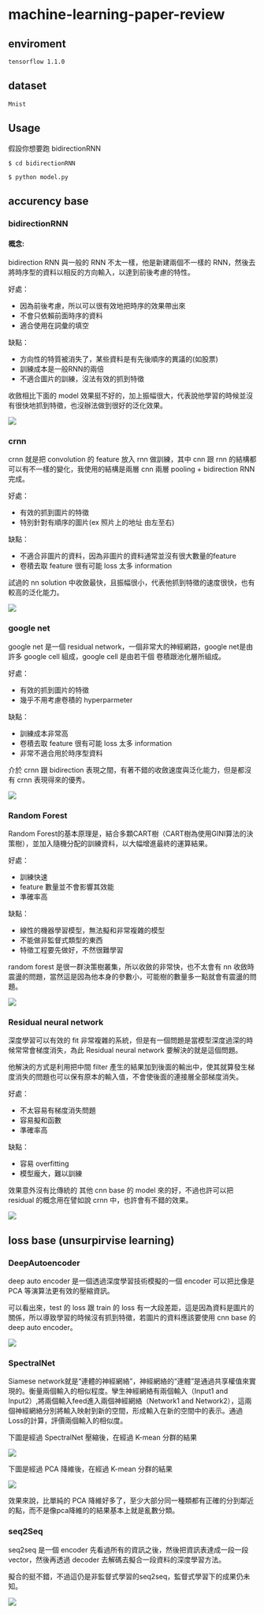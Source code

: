 # machine-learning-paper-review


## enviroment

```
tensorflow 1.1.0 
```

## dataset


```
Mnist
```

## Usage
假設你想要跑 bidirectionRNN
```
$ cd bidirectionRNN
```
```
$ python model.py
```
## accurency base
### bidirectionRNN
#### 概念:
bidirection RNN 與一般的 RNN 不太一樣，他是新建兩個不一樣的 RNN，然後去將時序型的資料以相反的方向輸入，以達到前後考慮的特性。

好處：
* 因為前後考慮，所以可以很有效地把時序的效果帶出來
* 不會只依賴前面時序的資料
* 適合使用在詞彙的填空

缺點：
* 方向性的特質被消失了，某些資料是有先後順序的異議的(如股票)
* 訓練成本是一般RNN的兩倍
* 不適合圖片的訓練，沒法有效的抓到特徵

收斂相比下面的 model 效果挺不好的，加上振幅很大，代表說他學習的時候並沒有很快地抓到特徵，也沒辦法做到很好的泛化效果。

<img src="bidirectionRNN/images/acc.png"/>

### crnn

crnn 就是把 convolution 的 feature 放入 rnn 做訓練，其中 cnn 跟 rnn 的結構都可以有不一樣的變化，我使用的結構是兩層 cnn 兩層 pooling + bidirection RNN完成。

好處：
* 有效的抓到圖片的特徵
* 特別針對有順序的圖片(ex 照片上的地址 由左至右)

缺點：
* 不適合非圖片的資料，因為非圖片的資料通常並沒有很大數量的feature
* 卷積去取 feature 很有可能 loss 太多 information

試過的 nn solution 中收斂最快，且振幅很小，代表他抓到特徵的速度很快，也有較高的泛化能力。

<img src="crnn/images/acc.png"/>

### google net
google net 是一個 residual network，一個非常大的神經網路，google net是由許多 google cell 組成，google cell 是由若干個 卷積跟池化層所組成。

好處：
* 有效的抓到圖片的特徵
* 幾乎不用考慮卷積的 hyperparmeter

缺點：
* 訓練成本非常高
* 卷積去取 feature 很有可能 loss 太多 information
* 非常不適合用於時序型資料

介於 crnn 跟 bidirection 表現之間，有著不錯的收斂速度與泛化能力，但是都沒有 crnn 表現得來的優秀。

<img src="google_net/images/acc.png"/><br>
### Random Forest

Random Forest的基本原理是，結合多顆CART樹（CART樹為使用GINI算法的決策樹），並加入隨機分配的訓練資料，以大幅增進最終的運算結果。

好處：
* 訓練快速
* feature 數量並不會影響其效能
* 準確率高

缺點：
* 線性的機器學習模型，無法擬和非常複雜的模型
* 不能做非監督式類型的東西
* 特徵工程要先做好，不然很難學習

random forest 是很一群決策樹叢集，所以收斂的非常快，也不太會有 nn 收斂時震盪的問題，當然這是因為他本身的參數小，可能樹的數量多一點就會有震盪的問題。

<img src="Random Forest/img/acc.png"/>

### Residual neural network

深度學習可以有效的 fit 非常複雜的系統，但是有一個問題是當模型深度過深的時候常常會梯度消失，為此 Residual neural network 要解決的就是這個問題。

他解決的方式是利用把中間 filter 產生的結果加到後面的輸出中，使其就算發生梯度消失的問題也可以保有原本的輸入值，不會使後面的連接層全部梯度消失。

好處：
* 不太容易有梯度消失問題
* 容易擬和函數
* 準確率高

缺點：
* 容易 overfitting
* 模型龐大，難以訓練

效果意外沒有比傳統的 其他 cnn base 的 model 來的好，不過也許可以把 residual 的概念用在譬如說 crnn 中，也許會有不錯的效果。

<img src="Residual neural network/images/acc.png"/><br>
## loss base (unsurpirvise learning)

### DeepAutoencoder

deep auto encoder 是一個透過深度學習技術模擬的一個 encoder 可以把比像是 PCA 等演算法更有效的壓縮資訊。

可以看出來，test 的 loss 跟 train 的 loss 有一大段差距，這是因為資料是圖片的關係，所以導致學習的時候沒有抓到特徵，若圖片的資料應該要使用 cnn base 的 deep auto encoder。

<img src="DeepAutoIncoder/img/loss.png"/>

### SpectralNet

Siamese network就是“連體的神經網絡”，神經網絡的“連體”是通過共享權值來實現的。衡量兩個輸入的相似程度。孿生神經網絡有兩個輸入（Input1 and Input2）,將兩個輸入feed進入兩個神經網絡（Network1 and Network2），這兩個神經網絡分別將輸入映射到新的空間，形成輸入在新的空間中的表示。通過Loss的計算，評價兩個輸入的相似度。

下圖是經過 SpectralNet 壓縮後，在經過 K-mean 分群的結果

<img src="SpectralNet/images/SpectralNet.png"/>

下圖是經過 PCA 降維後，在經過 K-mean 分群的結果

<img src="SpectralNet/images/without_SpectralNet.png"/>

效果來說，比單純的 PCA 降維好多了，至少大部分同一種類都有正確的分到鄰近的點，而不是像pca降維的的結果基本上就是亂數分類。

### seq2Seq
seq2seq 是一個 encoder 先看過所有的資訊之後，然後把資訊表達成一段一段 vector，然後再透過 decoder 去解碼去擬合一段資料的深度學習方法。

擬合的挺不錯，不過這仍是非監督式學習的seq2seq，監督式學習下的成果仍未知。

<img src="seqToSeq\seq2seq-signal-prediction\images\E1.png"/>

